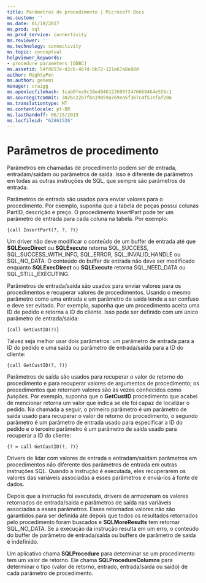 ```yaml
---
title: Parâmetros de procedimento | Microsoft Docs
ms.custom: ''
ms.date: 01/19/2017
ms.prod: sql
ms.prod_service: connectivity
ms.reviewer: ''
ms.technology: connectivity
ms.topic: conceptual
helpviewer_keywords:
- procedure parameters [ODBC]
ms.assetid: 54fd857e-d2cb-467d-bb72-121e67a8e88d
author: MightyPen
ms.author: genemi
manager: craigg
ms.openlocfilehash: 1cab0fea9c39e4946122698f2476668464e556c1
ms.sourcegitcommit: 3026c22b7fba19059a769ea5f367c4f51efaf286
ms.translationtype: MT
ms.contentlocale: pt-BR
ms.lasthandoff: 06/15/2019
ms.locfileid: "62861526"
---
```

# <a name="procedure-parameters"></a>Parâmetros de procedimento
Parâmetros em chamadas de procedimento podem ser de entrada, entradam/saídam ou parâmetros de saída. Isso é diferente de parâmetros em todas as outras instruções de SQL, que sempre são parâmetros de entrada.  
  
 Parâmetros de entrada são usados para enviar valores para o procedimento. Por exemplo, suponha que a tabela de peças possui colunas PartID, descrição e preço. O procedimento InsertPart pode ter um parâmetro de entrada para cada coluna na tabela. Por exemplo:  
  
```  
{call InsertPart(?, ?, ?)}  
```  
  
 Um driver não deve modificar o conteúdo de um buffer de entrada até que **SQLExecDirect** ou **SQLExecute** retorna SQL_SUCCESS, SQL_SUCCESS_WITH_INFO, SQL_ERROR, SQL_INVALID_HANDLE ou SQL_NO_DATA. O conteúdo do buffer de entrada não deve ser modificado enquanto **SQLExecDirect** ou **SQLExecute** retorna SQL_NEED_DATA ou SQL_STILL_EXECUTING.  
  
 Parâmetros de entrada/saída são usados para enviar valores para os procedimentos e recuperar valores de procedimentos. Usando o mesmo parâmetro como uma entrada e um parâmetro de saída tende a ser confuso e deve ser evitado. Por exemplo, suponha que um procedimento aceita uma ID de pedido e retorna a ID do cliente. Isso pode ser definido com um único parâmetro de entrada/saída:  
  
```  
{call GetCustID(?)}  
```  
  
 Talvez seja melhor usar dois parâmetros: um parâmetro de entrada para a ID do pedido e uma saída ou parâmetro de entrada/saída para a ID do cliente:  
  
```  
{call GetCustID(?, ?)}  
```  
  
 Parâmetros de saída são usados para recuperar o valor de retorno do procedimento e para recuperar valores de argumentos de procedimento; os procedimentos que retornam valores são às vezes conhecidos como *funções*. Por exemplo, suponha que o **GetCustID** procedimento que acabei de mencionar retorna um valor que indica se ele foi capaz de localizar o pedido. Na chamada a seguir, o primeiro parâmetro é um parâmetro de saída usado para recuperar o valor de retorno do procedimento, o segundo parâmetro é um parâmetro de entrada usado para especificar a ID do pedido e o terceiro parâmetro é um parâmetro de saída usado para recuperar a ID do cliente:  
  
```  
{? = call GetCustID(?, ?)}  
```  
  
 Drivers de lidar com valores de entrada e entradam/saídam parâmetros em procedimentos não diferente dos parâmetros de entrada em outras instruções SQL. Quando a instrução é executada, eles recuperarem os valores das variáveis associadas a esses parâmetros e enviá-los à fonte de dados.  
  
 Depois que a instrução foi executada, drivers de armazenam os valores retornados de entrada/saída e parâmetros de saída nas variáveis associadas a esses parâmetros. Esses retornados valores não são garantidos para ser definida até depois que todos os resultados retornados pelo procedimento foram buscados e **SQLMoreResults** tem retornar SQL_NO_DATA. Se a execução da instrução resulta em um erro, o conteúdo do buffer de parâmetro de entrada/saída ou buffers de parâmetro de saída é indefinido.  
  
 Um aplicativo chama **SQLProcedure** para determinar se um procedimento tem um valor de retorno. Ele chama **SQLProcedureColumns** para determinar o tipo (valor de retorno, entrado, entrada/saída ou saído) de cada parâmetro de procedimento.
